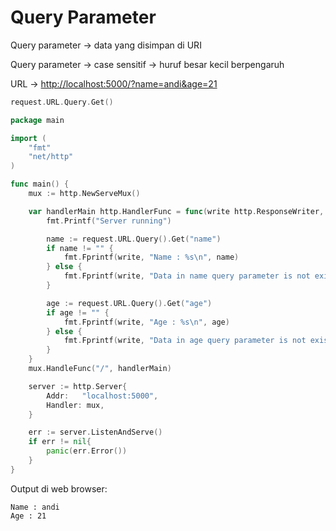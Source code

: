 # Query Parameter

Query parameter -> data yang disimpan di URI

Query parameter -> case sensitif -> huruf besar kecil berpengaruh

URL -> [http://localhost:5000/?name=andi\&age=21](http://localhost:5000/?name=andi\&age=21\&name=nuh\&age=22)&#x20;

```go
request.URL.Query.Get()
```

```go
package main

import (
	"fmt"
	"net/http"
)

func main() {
	mux := http.NewServeMux()

	var handlerMain http.HandlerFunc = func(write http.ResponseWriter, request *http.Request) {
		fmt.Printf("Server running")

		name := request.URL.Query().Get("name")
		if name != "" {
			fmt.Fprintf(write, "Name : %s\n", name)
		} else {
			fmt.Fprintf(write, "Data in name query parameter is not exist\n")
		}

		age := request.URL.Query().Get("age")
		if age != "" {
			fmt.Fprintf(write, "Age : %s\n", age)
		} else {
			fmt.Fprintf(write, "Data in age query parameter is not exist\n")
		}
	}
	mux.HandleFunc("/", handlerMain)

	server := http.Server{
		Addr:   "localhost:5000",
		Handler: mux,
	}

	err := server.ListenAndServe()
	if err != nil{
		panic(err.Error())
	}
}
```

Output di web browser:

```
Name : andi
Age : 21
```
